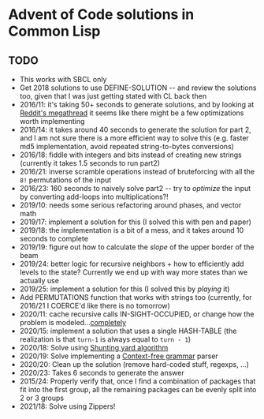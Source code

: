 # Advent of Code solutions in Common Lisp

## TODO

- This works with SBCL only
- Get 2018 solutions to use DEFINE-SOLUTION -- and review the solutions too,
  given that I was just getting stated with CL back then
- 2016/11: it's taking 50+ seconds to generate solutions, and by looking at
  [Reddit's
  megathread](https://www.reddit.com/r/adventofcode/comments/5hoia9/2016_day_11_solutions/)
  it seems like there might be a few optimizations worth implementing
- 2016/14: it takes around 40 seconds to generate the solution for part 2, and
  I am not sure there is a more efficient way to solve this (e.g. faster md5
  implementation, avoid repeated string-to-bytes conversions)
- 2016/18: fiddle with integers and bits instead of creating new strings
  (currently it takes 1.5 seconds to run part2)
- 2016/21: inverse scramble operations instead of bruteforcing with all the
  `8!` permutations of the input
- 2016/23: 160 seconds to naively solve part2 -- try to _optimize_ the input
  by converting add-loops into multiplications?!
- 2019/10: needs some serious refactoring around phases, and vector math
- 2019/17: implement a solution for this (I solved this with pen and paper)
- 2019/18: the implementation is a bit of a mess, and it takes around 10
  seconds to complete
- 2019/19: figure out how to calculate the _slope_ of the upper border of the
  beam
- 2019/24: better logic for recursive neighbors + how to efficiently add
  levels to the state? Currently we end up with way more states than we
  actually use
- 2019/25: implement a solution for this (I solved this by _playing_ it)
- Add PERMUTATIONS function that works with strings too (currently, for
  2016/21 I COERCE'd like there is no tomorrow)
- 2020/11: cache recursive calls IN-SIGHT-OCCUPIED, or change how the problem
  is modeled...[completely](http://clj-me.cgrand.net/2011/08/19/conways-game-of-life/)
- 2020/15: implement a solution that uses a single HASH-TABLE (the realization
  is that `turn-1` is always equal to `turn - 1`)
- 2020/18: Solve using [Shunting yard
  algorithm](https://en.wikipedia.org/wiki/Shunting-yard_algorithm)
- 2020/19: Solve implementing a [Context-free
  grammar](https://en.wikipedia.org/wiki/Context-free_grammar) parser
- 2020/20: Clean up the solution (remove hard-coded stuff, regexps, ...)
- 2020/23: Takes 6 seconds to generate the answer
- 2015/24: Properly verify that, once I find a combination of packages that fit
  into the first group, all the remaining packages can be evenly split into
  2 or 3 groups
- 2021/18: Solve using Zippers!
